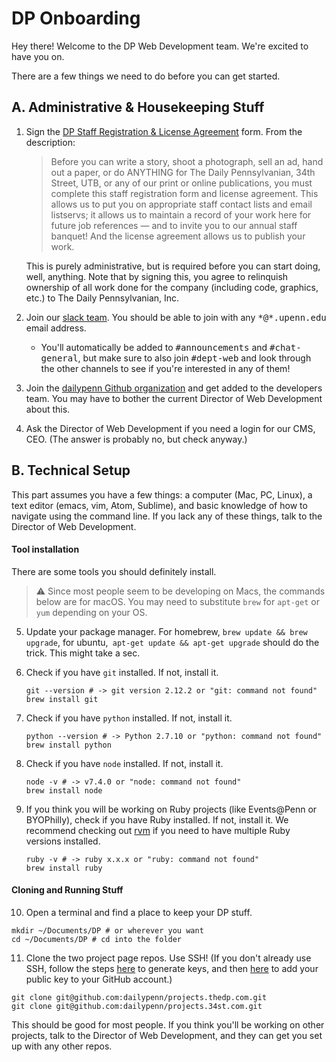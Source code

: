 # DP Onboarding

Hey there! Welcome to the DP Web Development team. We're excited to have you on.

There are a few things we need to do before you can get started.

## A. Administrative & Housekeeping Stuff

1. Sign the [DP Staff Registration & License Agreement](http://thedp.com/register) form. From the description:

   > Before you can write a story, shoot a photograph, sell an ad, hand out a paper, or do ANYTHING for The Daily Pennsylvanian, 34th Street, UTB, or any of our print or online publications, you must complete this staff registration form and license agreement. This allows us to put you on appropriate staff contact lists and email listservs; it allows us to maintain a record of your work here for future job references — and to invite you to our annual staff banquet! And the license agreement allows us to publish your work.

   This is purely administrative, but is required before you can start doing, well, anything. Note that by signing this, you agree to relinquish ownership of all work done for the company (including code, graphics, etc.) to The Daily Pennsylvanian, Inc.

2. Join our [slack team](https://thedpinc.slack.com/signup). You should be able to join with any <samp>\*@\*.upenn.edu</samp> email address.
   - You'll automatically be added to <samp>#announcements</samp> and <samp>#chat-general</samp>, but make sure to also join <samp>#dept-web</samp> and look through the other channels to see if you're interested in any of them!

3. Join the [dailypenn Github organization](https://github.com/dailypenn) and get added to the developers team. You may have to bother the current Director of Web Development about this.

4. Ask the Director of Web Development if you need a login for our CMS, CEO. (The answer is probably no, but check anyway.)

## B. Technical Setup

This part assumes you have a few things: a computer (Mac, PC, Linux), a text editor (emacs, vim, Atom, Sublime), and basic knowledge of how to navigate using the command line. If you lack any of these things, talk to the Director of Web Development.

#### Tool installation

There are some tools you should definitely install.

>  ⚠️ Since most people seem to be developing on Macs, the commands below are for macOS. You may need to substitute `brew` for `apt-get` or `yum` depending on your OS.

5. Update your package manager. For homebrew, `brew update && brew upgrade`, for ubuntu,` apt-get update && apt-get upgrade` should do the trick. This might take a sec.

6. Check if you have `git` installed. If not, install it.

   ```shell
   git --version # -> git version 2.12.2 or "git: command not found"
   brew install git
   ```

7. Check if you have `python` installed. If not, install it.

   ```shell
   python --version # -> Python 2.7.10 or "python: command not found"
   brew install python
   ```

8. Check if you have `node` installed. If not, install it.

   ```shell
   node -v # -> v7.4.0 or "node: command not found"
   brew install node
   ```

9. If you think you will be working on Ruby projects (like Events@Penn or BYOPhilly), check if you have Ruby installed. If not, install it. We recommend checking out [rvm](https://rvm.io) if you need to have multiple Ruby versions installed.

   ```shell
   ruby -v # -> ruby x.x.x or "ruby: command not found"
   brew install ruby
   ```

#### Cloning and Running Stuff

10. Open a terminal and find a place to keep your DP stuff.

   ```Shell
   mkdir ~/Documents/DP # or wherever you want
   cd ~/Documents/DP # cd into the folder
   ```

11. Clone the two project page repos. Use SSH! (If you don't already use SSH, follow the steps [here](https://help.github.com/articles/generating-a-new-ssh-key-and-adding-it-to-the-ssh-agent/) to generate keys, and then [here](https://help.github.com/articles/adding-a-new-ssh-key-to-your-github-account/) to add your public key to your GitHub account.)

   ```Shell
   git clone git@github.com:dailypenn/projects.thedp.com.git
   git clone git@github.com:dailypenn/projects.34st.com.git
   ```

   This should be good for most people. If you think you'll be working on other projects, talk to the Director of Web Development, and they can get you set up with any other repos.
